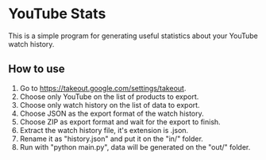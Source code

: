 # YouTube Stats

This is a simple program for generating useful statistics about your YouTube watch history.

## How to use

1.  Go to https://takeout.google.com/settings/takeout.
2.  Choose only YouTube on the list of products to export.
3.  Choose only watch history on the list of data to export.
4.  Choose JSON as the export format of the watch history.
5.  Choose ZIP as export format and wait for the export to finish.
6.  Extract the watch history file, it's extension is .json.
7.  Rename it as "history.json" and put it on the "in/" folder.
8.  Run with "python main.py", data will be generated on the "out/" folder.
